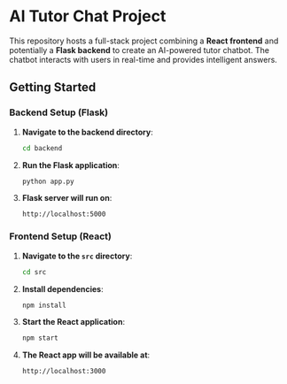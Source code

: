 

# AI Tutor Chat Project

This repository hosts a full-stack project combining a **React frontend** and potentially a **Flask backend** to create an AI-powered tutor chatbot. The chatbot interacts with users in real-time and provides intelligent answers.

## Getting Started

### Backend Setup (Flask)

1. **Navigate to the backend directory**:

    ```bash
    cd backend
    ```

2. **Run the Flask application**:

    ```bash
    python app.py
    ```

3. **Flask server will run on**:

    ```
    http://localhost:5000
    ```

### Frontend Setup (React)

1. **Navigate to the `src` directory**:

    ```bash
    cd src
    ```

2. **Install dependencies**:

    ```bash
    npm install
    ```

3. **Start the React application**:

    ```bash
    npm start
    ```

4. **The React app will be available at**:

    ```
    http://localhost:3000
    ```

